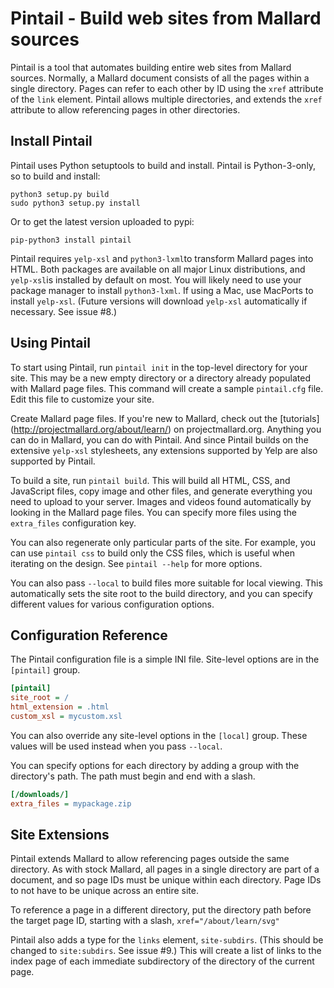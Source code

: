 # Pintail - Build web sites from Mallard sources

Pintail is a tool that automates building entire web sites from Mallard sources.
Normally, a Mallard document consists of all the pages within a single directory.
Pages can refer to each other by ID using the `xref` attribute of the `link`
element. Pintail allows multiple directories, and extends the `xref` attribute
to allow referencing pages in other directories.

## Install Pintail

Pintail uses Python setuptools to build and install. Pintail is Python-3-only,
so to build and install:

```
python3 setup.py build
sudo python3 setup.py install
```

Or to get the latest version uploaded to pypi:

```
pip-python3 install pintail
```

Pintail requires `yelp-xsl` and `python3-lxml`to transform Mallard pages
into HTML. Both packages are available on all major Linux distributions, and
`yelp-xsl`is installed by default on most. You will likely need to use your package
manager to install `python3-lxml`. If using a Mac, use MacPorts to install
`yelp-xsl`. (Future versions will download `yelp-xsl` automatically if
necessary. See issue #8.)

## Using Pintail

To start using Pintail, run `pintail init` in the top-level directory for your
site. This may be a new empty directory or a directory already populated with
Mallard page files. This command will create a sample `pintail.cfg` file. Edit
this file to customize your site.

Create Mallard page files. If you're new to Mallard, check out the [tutorials]
(http://projectmallard.org/about/learn/) on projectmallard.org. Anything you
can do in Mallard, you can do with Pintail. And since Pintail builds on the
extensive `yelp-xsl` stylesheets, any extensions supported by Yelp are also
supported by Pintail.

To build a site, run `pintail build`. This will build all HTML, CSS, and
JavaScript files, copy image and other files, and generate everything you
need to upload to your server. Images and videos found automatically by
looking in the Mallard page files. You can specify more files using the
`extra_files` configuration key.

You can also regenerate only particular parts of the site. For example,
you can use `pintail css` to build only the CSS files, which is useful
when iterating on the design. See `pintail --help` for more options.

You can also pass `--local` to build files more suitable for local viewing.
This automatically sets the site root to the build directory, and you can
specify different values for various configuration options.

## Configuration Reference

The Pintail configuration file is a simple INI file. Site-level options
are in the `[pintail]` group.

```ini
[pintail]
site_root = /
html_extension = .html
custom_xsl = mycustom.xsl
```

You can also override any site-level options in the `[local]` group.
These values will be used instead when you pass `--local`.

You can specify options for each directory by adding a group with
the directory's path. The path must begin and end with a slash.

```ini
[/downloads/]
extra_files = mypackage.zip
```

## Site Extensions

Pintail extends Mallard to allow referencing pages outside the same
directory. As with stock Mallard, all pages in a single directory
are part of a document, and so page IDs must be unique within each
directory. Page IDs to not have to be unique across an entire site.

To reference a page in a different directory, put the directory path
before the target page ID, starting with a slash, `xref="/about/learn/svg"`

Pintail also adds a type for the `links` element, `site-subdirs`.
(This should be changed to `site:subdirs`. See issue #9.) This will
create a list of links to the index page of each immediate subdirectory
of the directory of the current page.

